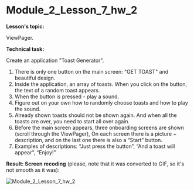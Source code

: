 # Module_2_Lesson_7_hw_2
**Lesson's topic:**

ViewPager.

**Technical task:**

Create an application "Toast Generator".
1) There is only one button on the main screen: "GET TOAST" and beautiful design.
2) Inside the application, an array of toasts. When you click on the button, the text of a random toast appears.
3) When the button is pressed - play a sound.
4) Figure out on your own how to randomly choose toasts and how to play the sound.
5) Already shown toasts should not be shown again. And when all the toasts are over, you need to start all over again.
6) Before the main screen appears, three onboarding screens are shown (scroll through the ViewPager), On each screen there is a picture + description, and on the last one there is also a “Start” button.
7) Examples of descriptions: “Just press the button”, “And a toast will appear”, “Enjoy!”

**Result: Screen recoding** (please, note that it was converted to GIF, so it's not smooth as it was):

![Module_2_Lesson_7_hw_2](https://github.com/vdcast/Module_2_Lesson_7_hw_2/assets/108469609/bc416bf0-6499-460d-82e7-cc2d99c940ed)
